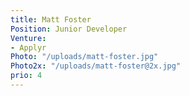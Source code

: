 ```yaml
---
title: Matt Foster
Position: Junior Developer
Venture:
- Applyr
Photo: "/uploads/matt-foster.jpg"
Photo2x: "/uploads/matt-foster@2x.jpg"
prio: 4
---
```


